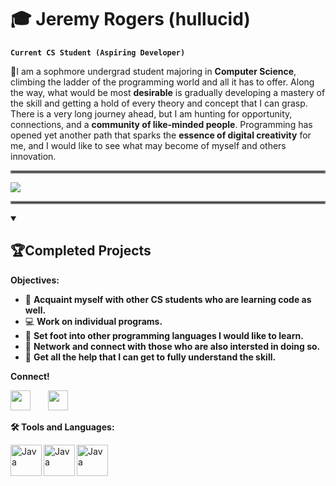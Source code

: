 # 🎓 Jeremy Rogers (hullucid)
**`Current CS Student (Aspiring Developer)`** 

📌I am a sophmore undergrad student majoring in **Computer Science**, climbing the ladder of the programming world and all it has to offer. Along the way, what would be most **desirable** is gradually developing a mastery of the skill and getting a hold of every theory and concept that I can grasp. There is a very long journey ahead, but I am hunting for opportunity, connections, and a **community of like-minded people**. Programming has opened yet another path that sparks the **essence of digital creativity** for me, and I would like to see what may become of myself and others innovation.
<hr style="border:2px solid gray">
<img src="https://readme-typing-svg.demolab.com/?lines=Developer/Programmer%20in-progress;&font=Fira%20Code&center=true&width=460&height=50&color=ff0000&vCenter=true&pause=1000&size=23" /></a>
</p>
<hr style="border:2px solid gray">
<details open> 
  <summary><h2> 🏆Completed Projects</h2></summary>
  <p align="left">
</details>

**Objectives:**
- 👋 **Acquaint myself with other CS students who are learning code as well.**
- 💻 **Work on individual programs.**
- 📓 **Set foot into other programming languages I would like to learn.**
- 🔗 **Network and connect with those who are also intersted in doing so.**
- 🤝 **Get all the help that I can get to fully understand the skill.**

**Connect!**
<p align="left">
  <a href="discordapp.com/users/1008282284450922498" alt="Discord" title="hullucid's Discord"><img width="32px" src="https://www.iconsdb.com/icons/preview/red/discord-xxl.png"/></a>
  &#8287;&#8287;&#8287;&#8287;&#8287;
  <a href="instagram.com/hvllvcid" alt="Instagram" title="hullucid's Instagram"><img width="32px" src="https://www.iconsdb.com/icons/preview/red/instagram-xxl.png"/><a/>
    &#8287;&#8287;&#8287;&#8287;&#8287;
</p>

**🛠️ Tools and Languages:**

<img align ="left" alt="Java" width="50xpt" src="https://cdn.jsdelivr.net/gh/devicons/devicon/icons/c/c-original.svg" />
<img align ="left" alt="Java" width="50xpt" src="https://cdn.jsdelivr.net/gh/devicons/devicon/icons/java/java-original.svg" />
<img align ="left" alt="Java" width="50xpt" src="https://cdn.jsdelivr.net/gh/devicons/devicon/icons/javascript/javascript-original.svg" />




          
          
          
